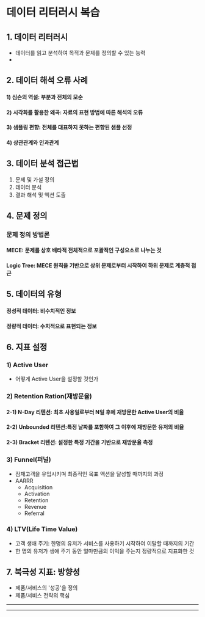 # 데이터 리터러시 복습
## 1. 데이터 리터러시
- 데이터를 읽고 분석하여 목적과 문제를 정의할 수 있는 능력
- 
## 2. 데이터 해석 오류 사례
#### 1) 심슨의 역설: 부분과 전체의 모순
#### 2) 시각화를 활용한 왜곡: 자료의 표현 방법에 따른 해석의 오류
#### 3) 샘플링 편향: 전체를 대표하지 못하는 편향된 샘플 선정
#### 4) 상관관계와 인과관계

## 3. 데이터 분석 접근법
1. 문제 및 가설 정의
2. 데이터 분석
3. 결과 해석 및 액션 도출

## 4. 문제 정의
### 문제 정의 방법론
#### MECE: 문제를 상호 배타적 전체적으로 포괄적인 구성요소로 나누는 것
#### Logic Tree: MECE 원칙을 기반으로 상위 문제로부터 시작하여 하위 문제로 계층적 접근

## 5. 데이터의 유형
#### 정성적 데이터: 비수치적인 정보
#### 정량적 데이터: 수치적으로 표현되는 정보

## 6. 지표 설정
### 1) Active User
- 어떻게 Active User을 설정할 것인가 
### 2) Retention Ration(재방문율)
#### 2-1) N-Day 리텐션: 최초 사용일로부터 N일 후에 재방문한 Active User의 비율
#### 2-2) Unbounded 리텐션:특정 날짜를 포함하여 그 이후에 재방문한 유저의 비율
#### 2-3) Bracket 리텐션: 설정한 특정 기간을 기반으로 재방문율 측정
### 3) Funnel(퍼널)
- 잠재고객을 유입시키며 최종적인 목표 액션을 달성할 때까지의 과정
- AARRR
  - Acquisition
  - Activation
  - Retention
  - Revenue
  - Referral
### 4) LTV(Life Time Value)
- 고객 생애 주기: 한명의 유저가 서비스를 사용하기 시작하여 이탈할 때까지의 기간
- 한 명의 유저가 생애 주기 동안 얼마만큼의 이익을 주는지 정량적으로 지표화한 것 

## 7. 북극성 지표: 방향성
- 제품/서비스의 '성공'을 정의
- 제품/서비스 전략의 핵심

---
---

# 